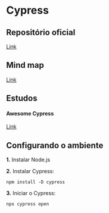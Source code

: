 # Cypress

## Repositório oficial

[Link](https://github.com/cypress-io/cypress)

## Mind map
  
[Link](https://whimsical.com/cypress-essencial-XpeRr4NebcFJkC2Lpwm4W4)

## Estudos

#### Awesome Cypress

[Link](https://github.com/brunopulis/awesome-cypress)

## Configurando o ambiente
**1.** Instalar Node.js

**2.** Instalar Cypress: 
    
    npm install -D cypress

**3.** Iniciar o Cypress: 

    npx cypress open
